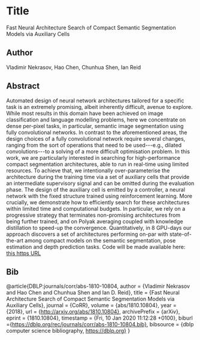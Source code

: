 # Title 
Fast Neural Architecture Search of Compact Semantic Segmentation Models via Auxiliary Cells
## Author 
Vladimir Nekrasov, Hao Chen, Chunhua Shen, Ian Reid
## Abstract 
Automated design of neural network architectures tailored for a specific task is an extremely promising, albeit inherently difficult, avenue to explore. While most results in this domain have been achieved on image classification and language modelling problems, here we concentrate on dense per-pixel tasks, in particular, semantic image segmentation using fully convolutional networks. In contrast to the aforementioned areas, the design choices of a fully convolutional network require several changes, ranging from the sort of operations that need to be used---e.g., dilated convolutions---to a solving of a more difficult optimisation problem. In this work, we are particularly interested in searching for high-performance compact segmentation architectures, able to run in real-time using limited resources. To achieve that, we intentionally over-parameterise the architecture during the training time via a set of auxiliary cells that provide an intermediate supervisory signal and can be omitted during the evaluation phase. The design of the auxiliary cell is emitted by a controller, a neural network with the fixed structure trained using reinforcement learning. More crucially, we demonstrate how to efficiently search for these architectures within limited time and computational budgets. In particular, we rely on a progressive strategy that terminates non-promising architectures from being further trained, and on Polyak averaging coupled with knowledge distillation to speed-up the convergence. Quantitatively, in 8 GPU-days our approach discovers a set of architectures performing on-par with state-of-the-art among compact models on the semantic segmentation, pose estimation and depth prediction tasks. Code will be made available here: [this https URL](https://github.com/drsleep/nas-segm-pytorch)
## Bib
@article{DBLP:journals/corr/abs-1810-10804,
  author    = {Vladimir Nekrasov and
               Hao Chen and
               Chunhua Shen and
               Ian D. Reid},
  title     = {Fast Neural Architecture Search of Compact Semantic Segmentation Models
               via Auxiliary Cells},
  journal   = {CoRR},
  volume    = {abs/1810.10804},
  year      = {2018},
  url       = {http://arxiv.org/abs/1810.10804},
  archivePrefix = {arXiv},
  eprint    = {1810.10804},
  timestamp = {Fri, 10 Jan 2020 11:12:28 +0100},
  biburl    ={https://dblp.org/rec/journals/corr/abs-1810-10804.bib},
  bibsource = {dblp computer science bibliography, https://dblp.org}
}